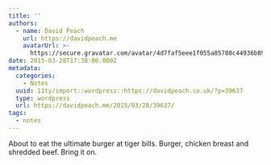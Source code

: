```yaml
---
title: ''
authors:
  - name: David Peach
    url: https://davidpeach.me
    avatarUrl: >-
      https://secure.gravatar.com/avatar/4d7faf5eee1f055a85788c44936b8995eaab6dfb004e7854ec747ccb272e91ee?s=96&d=mm&r=g
date: 2015-03-28T17:38:00.000Z
metadata:
  categories:
    - Notes
  uuid: 11ty/import::wordpress::https://davidpeach.co.uk/?p=39637
  type: wordpress
  url: https://davidpeach.me/2015/03/28/39637/
tags:
  - notes
---
```

About to eat the ultimate burger at tiger bills. Burger, chicken breast and shredded beef. Bring it on.